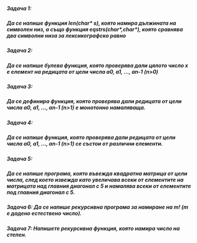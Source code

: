 ##### Задача 1:
##### Да се напише функция len(char* s), която намира дължината на символен низ, а също функция eqstrs(char*,char*), която сравнява два символни низа за лексикографско равно

##### Задача 2:
##### Да се напише булева функция, която проверява дали цялото число x е елемент на редицата от цели числа a0, a1, ..., an-1 (n>0)

##### Задача 3:
##### Да се дефинира функция, която проверява дали редицата от цели числа a0, a1, ..., an-1 (n>1) е монотонно намаляваща.

##### Задача 4:
##### Да се напише функция, която проверява дали редицата от цели числа a0, a1, ..., an-1 (n>1) се състои от различни елементи.

##### Задача 5:
##### Да се напише програма, която въвежда квадратна матрица от цели числа, след което извежда като увеличава всеки от елементите на матрицата над главния диагонал с 5 и намалява всеки от елементите под главния диагонал с 5.

##### Задача 6: Да се напише рекурсивна програма за намиране на m! (m е дадено естествено число).

##### Задача 7: Напишете рекурсивна функция, която намира число на степен.
